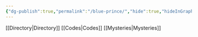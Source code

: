 ```yaml
---
{"dg-publish":true,"permalink":"/blue-prince/","hide":true,"hideInGraph":true,"tags":["Hide","gardenEntry","gardenEntry","gardenEntry","gardenEntry"],"updated":"2025-04-12T16:02:33.163+01:00"}
---
```



[[Directory\|Directory]]
[[Codes\|Codes]]
[[Mysteries\|Mysteries]]
